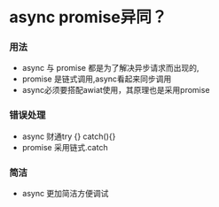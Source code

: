 # async promise异同？
### 用法
- async 与 promise 都是为了解决异步请求而出现的,
- promise 是链式调用,async看起来同步调用
- async必须要搭配awiat使用，其原理也是采用promise
### 错误处理
- async 财通try {} catch(){}
- promise 采用链式.catch
### 简洁
- async 更加简洁方便调试
